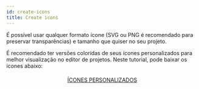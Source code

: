```yaml
---
id: create-icons
title: Create icons
---
```


É possível usar qualquer formato ícone (SVG ou PNG é recomendado para preservar transparências) e tamanho que quiser no seu projeto.

É recomendado ter versões coloridas de seus ícones personalizados para melhor visualização no editor de projetos. Neste tutorial, pode baixar os ícones abaixo:

<div style="text-align: center; margin-top: 20px">
  <p spaces-before="0">
    <a class="button"
href="../assets/en/custom-icons/Custom-Icons.zip">ÍCONES PERSONALIZADOS</a>
  </p>
</div>

